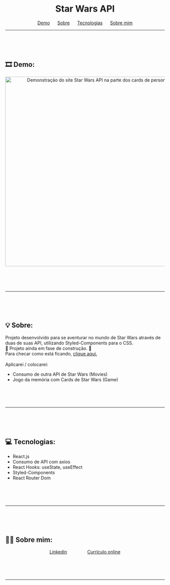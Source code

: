 <h1 align="center">Star Wars API</h1>

<p align="center">
    <a href="#demo" style="margin:10px">Demo</a>
    <a href="#sobre" style="margin:10px">Sobre</a>
    <a href="#tecnologias" style="margin:10px">Tecnologias</a>
    <a href="#sobremim" style="margin:10px">Sobre mim</a>
</p>

---

<br> <br> <br>

## 🎞 Demo: <a id="demo"></a>
<div align="center">
    <img alt="Demonstração do site Star Wars API na parte dos cards de personagens" src="page.gif" style="width:600px">
</div>

<br> <br> <br>

---

<br> <br> <br>

## 💡 Sobre: <a id="sobre"></a>
Projeto desenvolvido para se aventurar no mundo de Star Wars através de duas de suas API, utilizando Styled-Components para o CSS.
<br>
🚧 Projeto ainda em fase de construção. 🚧
<br>
Para checar como está ficando, <a href="https://incandescent-crumble-1c3065.netlify.app/">clique aqui.</a>
<br><br>
Aplicarei / colocarei:
    <ul>
        <li>Consumo de outra API de Star Wars (Movies)</li>
        <li>Jogo da memória com Cards de Star Wars (Game)</li>
    </ul>

<br> <br> <br>

---

<br> <br> <br>

## 💻 Tecnologias: <a id="tecnologias"></a>
<ul>
    <li>React.js</li>
    <li>Consumo de API com axios</li>
    <li>React Hooks: useState, useEffect</li>
    <li>Styled-Components</li>
    <li>React Router Dom</li>

</ul>


<br> <br> <br>

---

<br> <br> <br>

## 👩‍💻 Sobre mim: <a id="sobremim"></a>
<div align="center">
    <p>
        <a style="padding:30px" href="https://www.linkedin.com/in/ticianne-dias-a7a66b134/">Linkedin</a>
        <a style="padding:30px" href="https://ticiannedias.github.io/">Currículo online</a>
    </p>
</div>

<br> <br> <br>

---

